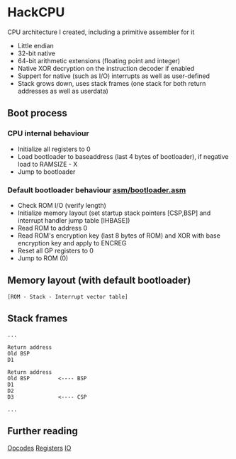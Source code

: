 # HackCPU
CPU architecture I created, including a primitive assembler for it
- Little endian
- 32-bit native
- 64-bit arithmetic extensions (floating point and integer)
- Native XOR decryption on the instruction decoder if enabled
- Suppert for native (such as I/O) interrupts as well as user-defined
- Stack grows down, uses stack frames (one stack for both return addresses as well as userdata)

## Boot process
### CPU internal behaviour
- Initialize all registers to 0
- Load bootloader to baseaddress (last 4 bytes of bootloader), if negative load to RAMSIZE - X
- Jump to bootloader
### Default bootloader behaviour [asm/bootloader.asm](asm/bootloader.asm)
- Check ROM I/O (verify length)
- Initialize memory layout (set startup stack pointers [CSP,BSP] and interrupt handler jump table [IHBASE])
- Read ROM to address 0
- Read ROM's encryption key (last 8 bytes of ROM) and XOR with base encryption key and apply to ENCREG
- Reset all GP registers to 0
- Jump to ROM (0)

## Memory layout (with default bootloader)
`[ROM - Stack - Interrupt vector table]`

## Stack frames
```
...

Return address
Old BSP
D1

Return address
Old BSP         <---- BSP
D1
D2
D3              <---- CSP

...
```

## Further reading
[Opcodes](docs/Opcodes.md)
[Registers](docs/Registers.md)
[IO](docs/IO.md)
